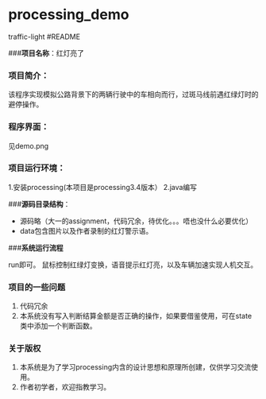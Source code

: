 # processing_demo
traffic-light
#README


###**项目名称**：红灯亮了

### **项目简介**：
该程序实现模拟公路背景下的两辆行驶中的车相向而行，过斑马线前遇红绿灯时的避停操作。

### **程序界面**：

见demo.png

### **项目运行环境**：
1.安装processing(本项目是processing3.4版本）
2.java编写

###**源码目录结构**：

* 源码略（大一的assignment，代码冗余，待优化。。。唔也没什么必要优化）
* data包含图片以及作者录制的红灯警示语。
	    

###**系统运行流程**

run即可。
鼠标控制红绿灯变换，语音提示红灯亮，以及车辆加速实现人机交互。


### **项目的一些问题**
1. 代码冗余
2. 本系统没有写入判断结算金额是否正确的操作，如果要借鉴使用，可在state类中添加一个判断函数。


### **关于版权**
1. 本系统是为了学习processing内含的设计思想和原理所创建，仅供学习交流使用。
2. 作者初学者，欢迎指教学习。
